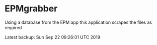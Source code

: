# EPMgrabber
Using a database from the EPM app this application scrapes the files as required


Latest backup: Sun Sep 22 09:26:01 UTC 2019
